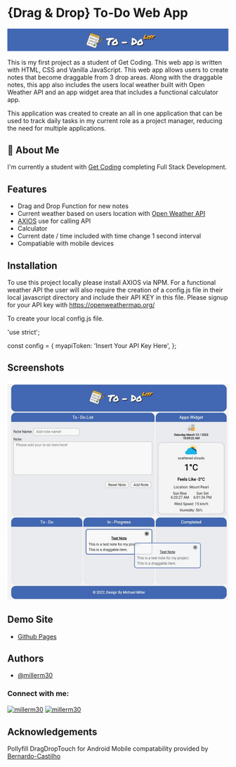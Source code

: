 
# {Drag & Drop} To-Do Web App
![App Logo](images/todologo.jpg)

This is my first project as a student of Get Coding. This web app is written with HTML, CSS and Vanilla JavaScript.
This web app allows users to create notes that become draggable from 3 drop areas. Along with the draggable notes, this app also includes the users local weather built with Open Weather API and an app widget area that includes a functional calculator app.

This application was created to create an all in one application that can be used to track daily tasks in my current role as a  project manager, reducing the need for multiple applications.



## 🚀 About Me
I'm currently a student with [Get Coding](http://www.get-coding.ca) completing Full Stack Development.


## Features

- Drag and Drop Function for new notes
- Current weather based on users location with [Open Weather API](https://openweathermap.org/)
- [AXIOS](https://www.npmjs.com/package/axios) use for calling API
- Calculator
- Current date / time included with time change 1 second interval
- Compatiable with mobile devices


## Installation

To use this project locally please install AXIOS via NPM. For a functional weather API the user will also require the creation 
of a config.js file in their local javascript directory and include their API KEY in this file. Please signup for your API key with https://openweathermap.org/

To create your local config.js file.

'use strict';

const config = {
  myapiToken: 'Insert Your API Key Here',
};

## Screenshots

![App Screenshot](images/demo.jpg)

## Demo Site

- [Github Pages](https://millerm30.github.io/todo/)


## Authors

- [@millerm30](https://www.github.com/millerm30)
<h3 align="left">Connect with me:</h3>
<p align="left">
<a href="https://twitter.com/millerm30" target="blank"><img align="center" src="https://raw.githubusercontent.com/rahuldkjain/github-profile-readme-generator/master/src/images/icons/Social/twitter.svg" alt="millerm30" height="30" width="40" /></a>
<a href="https://linkedin.com/in/millerm30" target="blank"><img align="center" src="https://raw.githubusercontent.com/rahuldkjain/github-profile-readme-generator/master/src/images/icons/Social/linked-in-alt.svg" alt="millerm30" height="30" width="40" /></a>
</p>


## Acknowledgements

Pollyfill DragDropTouch for Android Mobile compatability provided by [Bernardo-Castilho](https://github.com/Bernardo-Castilho/dragdroptouch)


